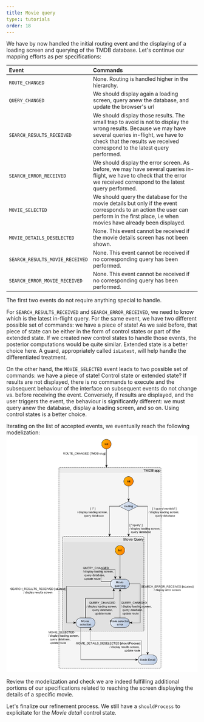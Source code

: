 ```yaml
---
title: Movie query
type:: tutorials
order: 18
---
```


We have by now handled the initial routing event and the displaying of a loading screen and querying of the TMDB database. Let's continue our mapping efforts as per specifications:

|Event|Commands|
|:---|:---|
|`ROUTE_CHANGED`|None. Routing is handled higher in the hierarchy.|
|`QUERY_CHANGED`|We should display again a loading screen, query anew the database, and update the browser's url|
|`SEARCH_RESULTS_RECEIVED`|We should display those results. The small trap to avoid is not to display the wrong results. Because we may have several queries in-flight, we have to check that the results we received correspond to the latest query performed.|
|`SEARCH_ERROR_RECEIVED`|We should display the error screen. As before, we may have several queries in-flight, we have to check that the error we received correspond to the latest query performed.|
|`MOVIE_SELECTED`| We should query the database for the movie details but only if the event corresponds to an action the user can perform in the first place, i.e when movies have already been displayed.|
|`MOVIE_DETAILS_DESELECTED`|None. This event cannot be received if the movie details screen has not been shown.| 
|`SEARCH_RESULTS_MOVIE_RECEIVED`|None. This event cannot be received if no corresponding query has been performed.|
|`SEARCH_ERROR_MOVIE_RECEIVED`|None. This event cannot be received if no corresponding query has been performed.|

The first two events do not require anything special to handle. 

For `SEARCH_RESULTS_RECEIVED` and `SEARCH_ERROR_RECEIVED`, we need to know which is the latest in-flight query. For the same event, we have two different possible set of commands: we have a piece of state! As we said before, that piece of state can be either in the form of control states or part of the extended state. If we created new control states to handle those events, the posterior computations would be quite similar. Extended state is a better choice here. A guard, appropriately called `isLatest`, will help handle the differentiated treatment.

On the other hand, the `MOVIE_SELECTED` event leads to two possible set of commands: we have a piece of state! Control state or extended state? If results are not displayed, there is no commands to execute and the subsequent behaviour of the interface on subsequent events do not change vs. before receiving the event. Conversely, if results are displayed, and the user triggers the event, the behaviour is significantly different: we must query anew the database, display a loading screen, and so on. Using control states is a better choice.

Iterating on the list of accepted events, we eventually reach the following modelization:
![TMDB with routing](../../graphs/movie-search/TMDB%20routing%20and%20movie%20querying%20v2.png)

Review the modelization and check we are indeed fulfilling additional portions of our specifications related to reaching the screen displaying the details of a specific movie. 

Let's finalize our refinement process. We still have a `shouldProcess` to explicitate for the *Movie detail* control state.

